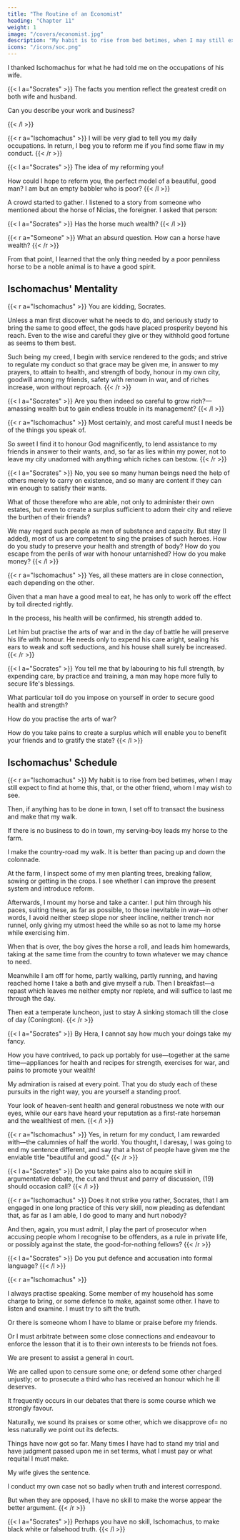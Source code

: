 ```yaml
---
title: "The Routine of an Economist"
heading: "Chapter 11"
weight: 1
image: "/covers/economist.jpg"
description: "My habit is to rise from bed betimes, when I may still expect to find at home this, that, or the other friend, whom I may wish to see"
icons: "/icons/soc.png"
---
```




I thanked Ischomachus for what he had told me on the occupations of his wife. 

{{< l a="Socrates" >}}
The facts you mention reflect the greatest credit on both wife and husband. 

Can you describe<!--  to me --> your work and business? 

<!-- In doing so you will have the pleasure of narrating the reason of your fame. And I, for my part, when I have heard from end to end the story of a beautiful and good man's works, if only my wits suffice and I have understood it, shall be much indebted.  -->
{{< /l >}}



{{< r a="Ischomachus" >}}
I will be very glad <!-- give me the greatest pleasure --> to <!-- recount to --> tell you my daily occupations. In return, I beg you to reform me if you find some flaw in my conduct. 
{{< /r >}}


{{< l a="Socrates" >}}
The idea of my reforming you! 

How could I <!-- with any show of justice --> hope to reform you, the perfect model of a beautiful, good man? I am but an empty babbler who is poor?  <!-- , and measurer of the air, who have to bear besides that most senseless imputation of being poor—an imputation which, I assure you, Ischomachus, would have reduced me to the veriest despair, except that the other day I chanced to come across the horse of Nicias, the foreigner?  -->
{{< /l >}}

A crowd started to gather. <!-- stare and --> I listened to a story from someone who mentioned about the horse of Nicias, the foreigner. <!--  some one had to tell about the animal. So then I stepped up boldly to the groom and asked him, --> I asked that person:

{{< l a="Socrates" >}}
Has the horse much wealth?
{{< /l >}}

{{< r a="Someone" >}}
What an absurd question. How can a horse have wealth?
{{< /r >}}

From that point, I learned that the only thing needed by a poor penniless horse to be a noble animal is to have a good spirit.<!-- , if nature only have endowed him with good spirit.  -->

<!-- If, therefore, it is permitted even to me to be a good man, please recount to me your works from first to last, I promise, I will listen, all I can, and try to understand, and so far as in me lies to imitate you from to-morrow. To-morrow is a good day to commence a course of virtue, is it not? -->



## Ischomachus' Mentality

{{< r a="Ischomachus" >}}
You are kidding,<!--  pleased to jest, --> Socrates. 

Unless a man first discover what he needs to do, and seriously study to bring the same to good effect, the gods have placed prosperity beyond his reach. Even to the wise and careful they give or they withhold good fortune as seems to them best. 

Such being my creed, I begin with service rendered to the gods; and strive to regulate my conduct so that grace may be given me, in answer to my prayers, to attain to health, and strength of body, honour in my own city, goodwill among my friends, safety with renown in war, and of riches increase, won without reproach.
{{< /r >}}



{{< l a="Socrates" >}}
Are you then indeed so careful to grow rich?—amassing wealth but to gain endless trouble in its management?
{{< /l >}}


{{< r a="Ischomachus" >}}
Most certainly, and most careful must I needs be of the things you speak of. 

So sweet I find it to honour God magnificently, to lend assistance to my friends in answer to their wants, and, so far as lies within my power, not to leave my city unadorned with anything which riches can bestow.
{{< /r >}}

{{< l a="Socrates" >}}
No, you see so many human beings need the help of others merely to carry on existence, and so many are content if they can win enough to satisfy their wants. 

What of those therefore who are able, not only to administer their own estates, but even to create a surplus sufficient to adorn their city and relieve the burthen of their friends?

We may regard such people as men of substance and capacity. But stay (I added), most of us are competent to sing the praises of such heroes. How do you study to preserve your health and strength of body? How do you escape from the perils of war with honour untarnished? How do you make money?
{{< /l >}}


{{< r a="Ischomachus" >}}
Yes, all these matters are in close connection, each depending on the other.

Given that a man have a good meal to eat, he has only to work off the effect by toil directed rightly. 

In the process, his health will be confirmed, his strength added to. 

Let him but practise the arts of war and in the day of battle he will preserve his life with honour. He needs only to expend his care aright, sealing his ears to weak and soft seductions, and his house shall surely be increased.
{{< /r >}}


{{< l a="Socrates" >}}
You tell me that by labouring to his full strength, by expending care, by practice and training, a man may hope more fully to secure life's blessings.

What particular toil do you impose on yourself in order to secure good health and strength?

How do you practise the arts of war?

How do you take pains to create a surplus which will enable you to benefit your friends and to gratify the state?
{{< /l >}}



## Ischomachus' Schedule

{{< r a="Ischomachus" >}}
My habit is to rise from bed betimes, when I may still expect to find at home this, that, or the other friend, whom I may wish to see.

Then, if anything has to be done in town, I set off to transact the business and make that my walk. 

If there is no business to do in town, my serving-boy leads my horse to the farm. 

I make the country-road my walk. It is better than <!--  which suits my purpose quite as well, or better, perhaps, than --> pacing up and down the colonnade. 

At the farm, I inspect some of my men planting trees, breaking fallow, sowing or getting in the crops. I see whether I can improve the present system and introduce reform. 

Afterwards, I mount my horse and take a canter. I put him through his paces, suiting these, as far as possible, to those inevitable in war—in other words, I avoid neither steep slope nor sheer incline, neither trench nor runnel, only giving my utmost heed the while so as not to lame my horse while exercising him. 

When that is over, the boy gives the horse a roll, and leads him homewards, taking at the same time from the country to town whatever we may chance to need.

Meanwhile I am off for home, partly walking, partly running, and having reached home I take a bath and give myself a rub. <!--  (17) and --> Then I breakfast—a repast which leaves me neither empty nor replete, and will suffice to last me through the day. 

Then eat a temperate luncheon, just to stay A sinking stomach till the close of day (Conington).
{{< /r >}}

{{< l a="Socrates" >}}
By Hera, I cannot say how much your doings take my fancy. 

How you have contrived, to pack up portably for use—together at the same time—appliances for health and recipes for strength, exercises for war, and pains to promote your wealth! 

My admiration is raised at every point. That you do study each of these pursuits in the right way, you are yourself a standing proof. 

Your look of heaven-sent health and general robustness we note with our eyes, while our ears have heard your reputation as a first-rate horseman and the wealthiest of men.
{{< /l >}}


{{< r a="Ischomachus" >}}
Yes, in return for my conduct, I am rewarded with—the calumnies of half the world. You thought, I daresay, I was going to end my sentence different, and say that a host of people have given me the enviable title "beautiful and good."
{{< /r >}}

{{< l a="Socrates" >}}
Do you take pains also to acquire skill in argumentative debate, the cut and thrust and parry of discussion, (19) should occasion call?
{{< /l >}}

{{< r a="Ischomachus" >}}
Does it not strike you rather, Socrates, that I am engaged in one long practice of this very skill, now pleading as defendant that, as far as I am able, I do good to many and hurt nobody? 

And then, again, you must admit, I play the part of prosecutor when accusing people whom I recognise to be offenders, as a rule in private life, or possibly against the state, the good-for-nothing fellows?
{{< /r >}}

{{< l a="Socrates" >}}
Do you put defence and accusation into formal language?
{{< /l >}}

{{< r a="Ischomachus" >}}
<!-- "Formal language," say you, Socrates? -->
I always practise speaking. Some member of my household has some charge to bring, or some defence to make, against some other. I have to listen and examine. I must try to sift the truth. 

Or there is someone whom I have to blame or praise before my friends.

Or I must arbitrate between some close connections and endeavour to enforce the lesson that it is to their own interests to be friends not foes. 

We are present to assist a general in court. 

We are called upon to censure some one; or defend some other charged unjustly; or to prosecute a third who has received an honour which he ill deserves.

It frequently occurs in our debates that there is some course which we strongly favour. 

Naturally, we sound its praises or some other, which we disapprove of= no less naturally we point out its defects. 

Things have now got so far. Many times I have had to stand my trial and have judgment passed upon me in set terms, what I must pay or what requital I must make.

 My wife gives the sentence. 

 I conduct my own case not so badly when truth and interest correspond. 

 But when they are opposed, I have no skill to make the worse appear the better argument.
{{< /r >}}

{{< l a="Socrates" >}}
Perhaps you have no skill, Ischomachus, to make black white or falsehood truth.
{{< /l >}}

